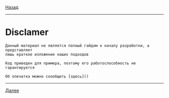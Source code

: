 [Назад](/e2e-stack/motivation.md)

---

# Disclamer

    Данный материал не является полный гайдом к началу разработки, а представляет
    лишь краткое изложение наших подходов

    Код приведен для примера, поэтому его работоспособность не гарантируется

    Об опечатка можно соообщить [здесь]()

---

[Далее](/e2e-stack/slides/1.md)
